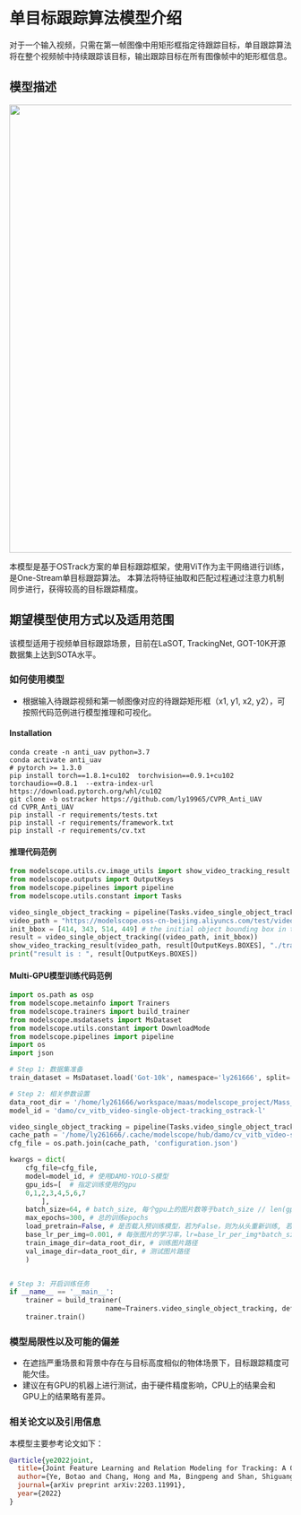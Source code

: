
<!--- 以下model card模型说明部分，请使用中文提供（除了代码，bibtex等部分） --->

# <OSTrack>单目标跟踪算法模型介绍
对于一个输入视频，只需在第一帧图像中用矩形框指定待跟踪目标，单目跟踪算法将在整个视频帧中持续跟踪该目标，输出跟踪目标在所有图像帧中的矩形框信息。




## 模型描述
<img src="resources/intro.png" width="800" >

本模型是基于OSTrack方案的单目标跟踪框架，使用ViT作为主干网络进行训练，是One-Stream单目标跟踪算法。
本算法将特征抽取和匹配过程通过注意力机制同步进行，获得较高的目标跟踪精度。

## 期望模型使用方式以及适用范围

该模型适用于视频单目标跟踪场景，目前在LaSOT, TrackingNet, GOT-10K开源数据集上达到SOTA水平。

### 如何使用模型

- 根据输入待跟踪视频和第一帧图像对应的待跟踪矩形框（x1, y1, x2, y2），可按照代码范例进行模型推理和可视化。

#### Installation
```
conda create -n anti_uav python=3.7
conda activate anti_uav
# pytorch >= 1.3.0
pip install torch==1.8.1+cu102  torchvision==0.9.1+cu102 torchaudio==0.8.1  --extra-index-url https://download.pytorch.org/whl/cu102
git clone -b ostracker https://github.com/ly19965/CVPR_Anti_UAV
cd CVPR_Anti_UAV
pip install -r requirements/tests.txt 
pip install -r requirements/framework.txt
pip install -r requirements/cv.txt 
```

#### 推理代码范例
```python
from modelscope.utils.cv.image_utils import show_video_tracking_result
from modelscope.outputs import OutputKeys
from modelscope.pipelines import pipeline
from modelscope.utils.constant import Tasks

video_single_object_tracking = pipeline(Tasks.video_single_object_tracking, model='damo/cv_vitb_video-single-object-tracking_ostrack-l')
video_path = "https://modelscope.oss-cn-beijing.aliyuncs.com/test/videos/dog.avi"
init_bbox = [414, 343, 514, 449] # the initial object bounding box in the first frame [x1, y1, x2, y2]
result = video_single_object_tracking((video_path, init_bbox))
show_video_tracking_result(video_path, result[OutputKeys.BOXES], "./tracking_result.avi")
print("result is : ", result[OutputKeys.BOXES])
```

#### Multi-GPU模型训练代码范例

```python
import os.path as osp
from modelscope.metainfo import Trainers
from modelscope.trainers import build_trainer
from modelscope.msdatasets import MsDataset
from modelscope.utils.constant import DownloadMode
from modelscope.pipelines import pipeline
import os
import json

# Step 1: 数据集准备
train_dataset = MsDataset.load('Got-10k', namespace='ly261666', split='train')

# Step 2: 相关参数设置
data_root_dir = '/home/ly261666/workspace/maas/modelscope_project/Mass_env/or_data/train_data/got10k_v1' # 下载的数据集路径
model_id = 'damo/cv_vitb_video-single-object-tracking_ostrack-l'

video_single_object_tracking = pipeline(Tasks.video_single_object_tracking, model='damo/cv_vitb_video-single-object-tracking_ostrack-l') # 将modelscope 上的model, configuration.json 下载到cache path
cache_path = '/home/ly261666/.cache/modelscope/hub/damo/cv_vitb_video-single-object-tracking_ostrack-l'# 下载的modelscope模型路径
cfg_file = os.path.join(cache_path, 'configuration.json')

kwargs = dict(
    cfg_file=cfg_file,
    model=model_id, # 使用DAMO-YOLO-S模型 
    gpu_ids=[  # 指定训练使用的gpu
    0,1,2,3,4,5,6,7
        ],
    batch_size=64, # batch_size, 每个gpu上的图片数等于batch_size // len(gpu_ids)
    max_epochs=300, # 总的训练epochs
    load_pretrain=False, # 是否载入预训练模型，若为False，则为从头重新训练, 若为True，则加载modelscope上的模型finetune。
    base_lr_per_img=0.001, # 每张图片的学习率，lr=base_lr_per_img*batch_size
    train_image_dir=data_root_dir, # 训练图片路径
    val_image_dir=data_root_dir, # 测试图片路径
    )


# Step 3: 开启训练任务
if __name__ == '__main__':
    trainer = build_trainer(
                        name=Trainers.video_single_object_tracking, default_args=kwargs)
    trainer.train()

```


### 模型局限性以及可能的偏差
- 在遮挡严重场景和背景中存在与目标高度相似的物体场景下，目标跟踪精度可能欠佳。
- 建议在有GPU的机器上进行测试，由于硬件精度影响，CPU上的结果会和GPU上的结果略有差异。



### 相关论文以及引用信息
本模型主要参考论文如下：

```BibTeX
@article{ye2022joint,
  title={Joint Feature Learning and Relation Modeling for Tracking: A One-Stream Framework},
  author={Ye, Botao and Chang, Hong and Ma, Bingpeng and Shan, Shiguang},
  journal={arXiv preprint arXiv:2203.11991},
  year={2022}
}
```
